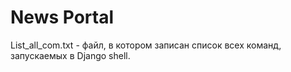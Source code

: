 # News Portal
List_all_com.txt - файл, в котором записан список всех команд, запускаемых в Django shell.
